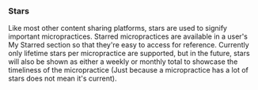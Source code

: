 ### Stars

Like most other content sharing platforms, stars are used to signify important micropractices. Starred micropractices are available in a user's My Starred section so that they're easy to access for reference. Currently only lifetime stars per micropractice are supported, but in the future, stars will also be shown as either a weekly or monthly total to showcase the timeliness of the micropractice \(Just because a micropractice has a lot of stars does not mean it's current\).